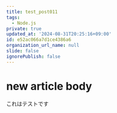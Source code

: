 ```yaml
---
title: test_post011
tags:
  - Node.js
private: true
updated_at: '2024-08-31T20:25:16+09:00'
id: e52ac066a7d1ce4386a6
organization_url_name: null
slide: false
ignorePublish: false
---
```

# new article body
これはテストです
